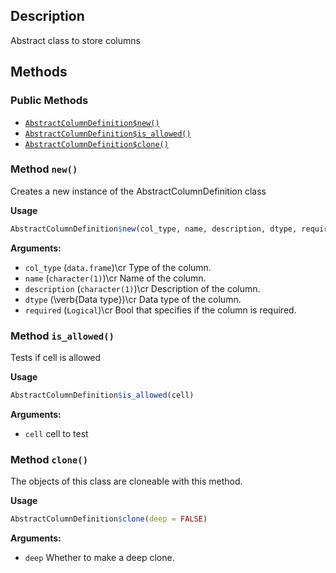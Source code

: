 ## Description

Abstract class to store columns


## Methods

### Public Methods

* [`AbstractColumnDefinition$new()`](#method-AbstractColumnDefinition-new)
* [`AbstractColumnDefinition$is_allowed()`](#method-AbstractColumnDefinition-is_allowed)
* [`AbstractColumnDefinition$clone()`](#method-AbstractColumnDefinition-clone)

<a id="method-AbstractColumnDefinition-new"></a>
### Method `new()`

Creates a new instance of the AbstractColumnDefinition class


<b>Usage</b>

```r
AbstractColumnDefinition$new(col_type, name, description, dtype, required)
```

<b>Arguments:</b>

* `col_type` (`data.frame`)\cr Type of the column.
* `name` (`character(1)`)\cr Name of the column.
* `description` (`character(1)`)\cr Description of the column.
* `dtype` (\verb{Data type})\cr Data type of the column.
* `required` (`Logical`)\cr Bool that specifies if the column is required.


<a id="method-AbstractColumnDefinition-is_allowed"></a>
### Method `is_allowed()`

Tests if cell is allowed


<b>Usage</b>

```r
AbstractColumnDefinition$is_allowed(cell)
```

<b>Arguments:</b>

* `cell` cell to test


<a id="method-AbstractColumnDefinition-clone"></a>
### Method `clone()`

The objects of this class are cloneable with this method.


<b>Usage</b>

```r
AbstractColumnDefinition$clone(deep = FALSE)
```

<b>Arguments:</b>

* `deep` Whether to make a deep clone.


